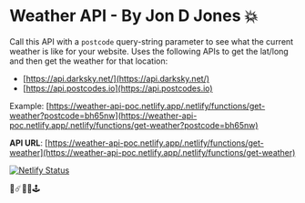 # Weather API - By Jon D Jones 💥

Call this API with a `postcode` query-string parameter to see what the current weather is like for your website.  Uses the following APIs to get the lat/long and then get the weather for that location:

- [https://api.darksky.net/](https://api.darksky.net/)
- [https://api.postcodes.io](https://api.postcodes.io)

Example: [https://weather-api-poc.netlify.app/.netlify/functions/get-weather?postcode=bh65nw](https://weather-api-poc.netlify.app/.netlify/functions/get-weather?postcode=bh65nw)

**API URL**: [https://weather-api-poc.netlify.app/.netlify/functions/get-weather](https://weather-api-poc.netlify.app/.netlify/functions/get-weather)

[![Netlify Status](https://api.netlify.com/api/v1/badges/fe4174a3-dca5-47b5-bcd1-b06fa09d73b8/deploy-status)](https://app.netlify.com/sites/weather-api-poc/deploys)

👾☄️👻👺🕹️